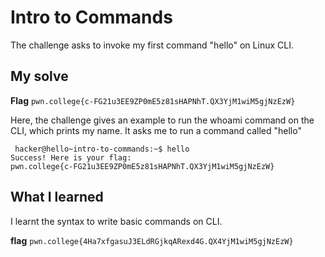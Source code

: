 # Intro to Commands
The challenge asks to invoke my first command "hello" on Linux CLI.

## My solve
**Flag** `pwn.college{c-FG21u3EE9ZP0mE5z81sHAPNhT.QX3YjM1wiM5gjNzEzW}`

Here, the challenge gives an example to run the whoami command on the CLI, which prints my name. It asks me to run a command called "hello"

```
 hacker@hello~intro-to-commands:~$ hello
Success! Here is your flag:
pwn.college{c-FG21u3EE9ZP0mE5z81sHAPNhT.QX3YjM1wiM5gjNzEzW}
```
## What I learned
I learnt the syntax to write basic commands on CLI.




**flag** `pwn.college{4Ha7xfgasuJ3ELdRGjkqARexd4G.QX4YjM1wiM5gjNzEzW}`

